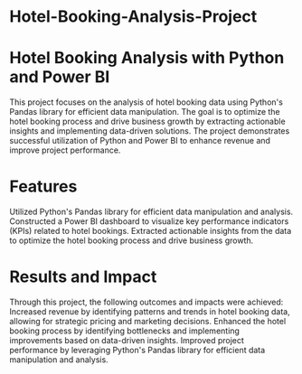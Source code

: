 # Hotel-Booking-Analysis-Project

# Hotel Booking Analysis with Python and Power BI
This project focuses on the analysis of hotel booking data using Python's Pandas library for efficient data manipulation. 
The goal is to optimize the hotel booking process and drive business growth by extracting actionable insights and implementing data-driven solutions. 
The project demonstrates successful utilization of Python and Power BI to enhance revenue and improve project performance.

# Features

Utilized Python's Pandas library for efficient data manipulation and analysis.
Constructed a Power BI dashboard to visualize key performance indicators (KPIs) related to hotel bookings.
Extracted actionable insights from the data to optimize the hotel booking process and drive business growth.

# Results and Impact

Through this project, the following outcomes and impacts were achieved:
Increased revenue by identifying patterns and trends in hotel booking data, allowing for strategic pricing and marketing decisions.
Enhanced the hotel booking process by identifying bottlenecks and implementing improvements based on data-driven insights.
Improved project performance by leveraging Python's Pandas library for efficient data manipulation and analysis.





